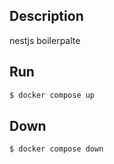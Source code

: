 ## Description

nestjs boilerpalte

## Run

```bash
$ docker compose up
```

## Down

```bash
$ docker compose down
```
